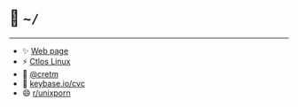 <h1>🤝 <code>~/</code></h1>

<!--[![ArchLinux Openbox](https://img.youtube.com/vi/gC5yvQnroRk/0.jpg)](https://www.youtube.com/watch?v=gC5yvQnroRk)
  
  <a target="_blank" href="hhttps://raw.githubusercontent.com/creio/dots/master/docs/screen/ob1.png">
    <img align="center" src="https://raw.githubusercontent.com/creio/dots/master/docs/screen/ob1.png" />
  </a> -->

---

- ✨ [Web page](https://cvc.srht.site)
- ⚡ [Ctlos Linux](https://ctlos.github.io)
- 💬 [@cretm](https://t.me/cretm)
- 💬 [keybase.io/cvc](https://keybase.io/cvc)
- 😄 [r/unixporn](https://www.reddit.com/r/unixporn/search?q=author%3Adrcry&sort=new&restrict_sr=on&t=all)


<!--
  </a>
  <a href="https://github.com/creio/dots">
    <img align="center" src="https://github-readme-stats.vercel.app/api/pin/?username=creio&repo=dots&show_icons=true&include_all_commits=true&hide_border=true&theme=tokyonight&show_owner=true" />
  </a>
**creio/creio** is a ✨ _special_ ✨ repository because its `README.md` (this file) appears on your GitHub profile.

Here are some ideas to get you started:

- 🔭 I’m currently working on ...
- 🌱 I’m currently learning ...
- 👯 I’m looking to collaborate on ...
- 🤔 I’m looking for help with ...
- 💬 Ask me about ...
- 📫 How to reach me: ...
- 😄 Pronouns: ...
- ⚡ Fun fact: ...
-->
